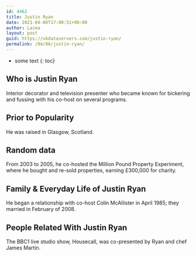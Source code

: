 ```yaml
---
id: 4462
title: Justin Ryan
date: 2021-04-06T17:00:51+00:00
author: Laima
layout: post
guid: https://ukdataservers.com/justin-ryan/
permalink: /04/06/justin-ryan/
---
```


* some text
{: toc}


## Who is Justin Ryan
                  
                  
                  
Interior decorator and television presenter who became known for bickering and fussing with his co-host on several programs.
                  
              
            
              
            
                
                
                
## Prior to Popularity
                  
                  
                  
He was raised in Glasgow, Scotland.
                  
              
            
              
            
                
                
                
## Random data
                  
                  
                  
From 2003 to 2005, he co-hosted the Million Pound Property Experiment, where he bought and re-sold properties, earning £300,000 for charity.
                  
              
            
              
            
                
                
                
## Family & Everyday Life of Justin Ryan
                  
                  
                  
He began a relationship with co-host Colin McAllister in April 1985; they married in February of 2008.
                  
              
            
              
            
                
                
                
## People Related With Justin Ryan
                  
                  
                  
The BBC1 live studio show, Housecall, was co-presented by Ryan and chef James Martin.
                  
              
            
              
            
                
              
            
              
              
            
            
              
            
          
          
          